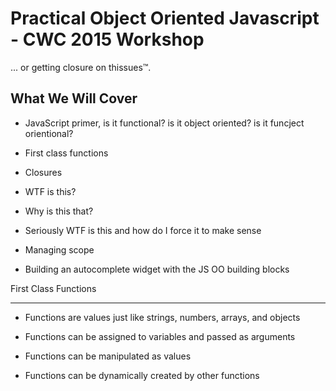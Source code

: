 Practical Object Oriented Javascript - CWC 2015 Workshop
========================================================

... or getting closure on thissues™.



What We Will Cover
------------------
 * JavaScript primer, is it functional? is it object oriented? is it funcject orientional?

 * First class functions

 * Closures

 * WTF is this?

 * Why is this that?

 * Seriously WTF is this and how do I force it to make sense

 * Managing scope

 * Building an autocomplete widget with the JS OO building blocks


First Class Functions
_____________________
 * Functions are values just like strings, numbers, arrays, and objects

 * Functions can be assigned to variables and passed as arguments

 * Functions can be manipulated as values

 * Functions can be dynamically created by other functions

 <script src="https://gist.github.com/daytonn/bce92d21e36b71482722.js"></script>
